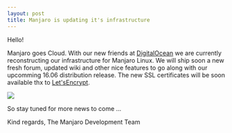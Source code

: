 ```yaml
---
layout: post
title: Manjaro is updating it's infrastructure
---
```


Hello!

Manjaro goes Cloud. With our new friends at [DigitalOcean](https://www.digitalocean.com/) we are currently reconstructing our infrastructure for Manjaro Linux. We will ship soon a new fresh forum, updated wiki and other nice features to go along with our upcomming 16.06 distribution release. The new SSL certificates will be soon available thx to [Let'sEncrypt](https://letsencrypt.org/).

<img src="https://manjaro.github.io/images/new-forum.jpg">

So stay tuned for more news to come ...

Kind regards,
The Manjaro Development Team
